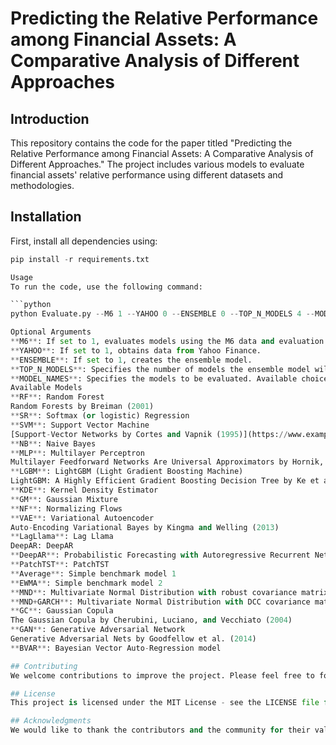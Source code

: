 # Predicting the Relative Performance among Financial Assets: A Comparative Analysis of Different Approaches 

## Introduction
This repository contains the code for the paper titled "Predicting the Relative Performance among Financial Assets: A Comparative Analysis of Different Approaches." The project includes various models to evaluate financial assets' relative performance using different datasets and methodologies.

## Installation
First, install all dependencies using:

```python
pip install -r requirements.txt

Usage
To run the code, use the following command:

```python
python Evaluate.py --M6 1 --YAHOO 0 --ENSEMBLE 0 --TOP_N_MODELS 4 --MODEL_NAMES VAE GAN

Optional Arguments
**M6**: If set to 1, evaluates models using the M6 data and evaluation period.
**YAHOO**: If set to 1, obtains data from Yahoo Finance.
**ENSEMBLE**: If set to 1, creates the ensemble model.
**TOP_N_MODELS**: Specifies the number of models the ensemble model will consist of.
**MODEL_NAMES**: Specifies the models to be evaluated. Available choices are listed below.
Available Models
**RF**: Random Forest
Random Forests by Breiman (2001)
**SR**: Softmax (or logistic) Regression
**SVM**: Support Vector Machine
[Support-Vector Networks by Cortes and Vapnik (1995)](https://www.example.com)
**NB**: Naive Bayes
**MLP**: Multilayer Perceptron
Multilayer Feedforward Networks Are Universal Approximators by Hornik, Stinchcombe, and White (1989)
**LGBM**: LightGBM (Light Gradient Boosting Machine)
LightGBM: A Highly Efficient Gradient Boosting Decision Tree by Ke et al. (2017)
**KDE**: Kernel Density Estimator
**GM**: Gaussian Mixture
**NF**: Normalizing Flows
**VAE**: Variational Autoencoder
Auto-Encoding Variational Bayes by Kingma and Welling (2013)
**LagLlama**: Lag Llama
DeepAR: DeepAR
**DeepAR**: Probabilistic Forecasting with Autoregressive Recurrent Networks by Salinas et al. (2017)
**PatchTST**: PatchTST
**Average**: Simple benchmark model 1
**EWMA**: Simple benchmark model 2
**MND**: Multivariate Normal Distribution with robust covariance matrix
**MND+GARCH**: Multivariate Normal Distribution with DCC covariance matrix
**GC**: Gaussian Copula
The Gaussian Copula by Cherubini, Luciano, and Vecchiato (2004)
**GAN**: Generative Adversarial Network
Generative Adversarial Nets by Goodfellow et al. (2014)
**BVAR**: Bayesian Vector Auto-Regression model

## Contributing
We welcome contributions to improve the project. Please feel free to fork this repository and submit pull requests.

## License
This project is licensed under the MIT License - see the LICENSE file for details.

## Acknowledgments
We would like to thank the contributors and the community for their valuable feedback and support.

